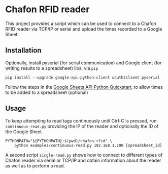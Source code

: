 Chafon RFID reader
==================

This project provides a script which can be used to connect to a Chafon RFID reader
via TCP/IP or serial and upload the times recorded to a Google Sheet.

Installation
------------

Optionally, install pyserial (for serial communication) and Google client (for writing results to a spreadsheet) libs,
via `pip`

    pip install --upgrade google-api-python-client oauth2client pyserial

Follow the steps in the [Google Sheets API Python
Quickstart](https://developers.google.com/sheets/api/quickstart/python),
to allow times to be added to a spreadsheet (optional)

Usage
-----

To keep attempting to read tags continuously until Ctrl-C is pressed, run
`continuous-read.py` providing the IP of the reader and optionally the ID of the 
Google Sheet

    PYTHONPATH="${PYTHONPATH}:$(pwd)/chafon-rfid" \
        python examples/continuous-read.py 192.168.1.190 [spreadsheet_id]

A second script `single-read.py` shows how to connect to different types of Chafon 
reader via serial or TCP/IP and obtain information about the reader as well as to 
perform a read.
